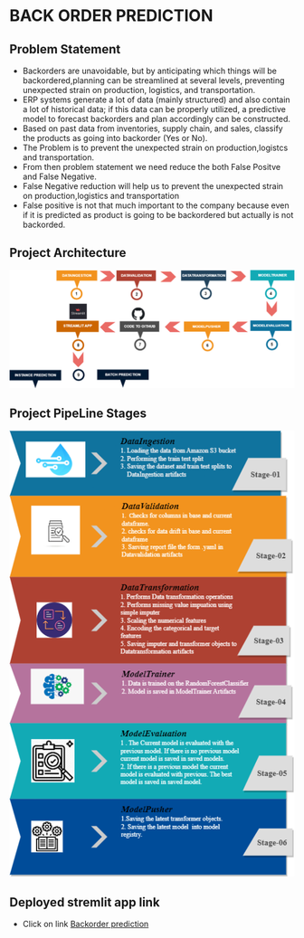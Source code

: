 # BACK ORDER PREDICTION

## Problem Statement
  - Backorders are unavoidable, but by anticipating which things will be backordered,planning can be streamlined at several levels, preventing unexpected strain on production, logistics, and transportation. 
  - ERP systems generate a lot of data (mainly structured) and also contain a lot of historical data; if this data can be properly utilized, a predictive model to forecast backorders and plan accordingly can be constructed.
  - Based on past data from inventories, supply chain, and sales, classify the products as going into backorder (Yes or No).
  - The Problem is to prevent the unexpected strain on production,logistcs and transportation.
  - From then problem statement we need reduce the both False Positve and False Negative.
  - False Negative reduction will help us to prevent the unexpected strain on production,logistics and transportation
  - False positive is not that much important to the company because even if it is predicted as product is going to be backordered but actually is not backorded.

## Project Architecture
![Project Architecture](https://github.com/medashabari/BackorderPrediction/blob/main/Documents/PROJECT%20ARCHITECUTRE%20MAIN%20(2).png?raw=true)

## Project PipeLine Stages
  ![Project PipeLine Stages](https://github.com/medashabari/BackorderPrediction/blob/main/Documents/Ml%20Design%20flow.png?raw=true)


## Deployed stremlit app link
 - Click on link
 [Backorder prediction](https://medashabari-backorderprediction-main-43n2rq.streamlit.app/)


